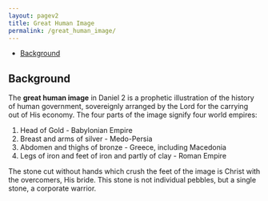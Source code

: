 ```yaml
---
layout: pagev2
title: Great Human Image
permalink: /great_human_image/
---
```

- [Background](#background)

## Background

The **great human image** in Daniel 2 is a prophetic illustration of the history of  human government, sovereignly arranged by the Lord for the carrying out of His economy. The four parts of the image signify four world empires:

1. Head of Gold - Babylonian Empire
2. Breast and arms of silver - Medo-Persia
3. Abdomen and thighs of bronze - Greece, including Macedonia
4. Legs of iron and feet of iron and partly of clay - Roman Empire

The stone cut without hands which crush the feet of the image is Christ with the overcomers, His bride. This stone is not individual pebbles, but a single stone, a corporate warrior.